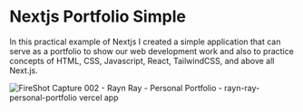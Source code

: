 # Nextjs Portfolio Simple
In this practical example of Nextjs I created a simple application that can serve as a portfolio to show our web development work and also to practice concepts of HTML, CSS, Javascript, React, TailwindCSS, and above all Next.js.

![FireShot Capture 002 - Rayn Ray - Personal Portfolio - rayn-ray-personal-portfolio vercel app](https://github.com/adore1968/rayn-ray-personal-portfolio/assets/101434158/0dc5f8f1-3bc1-437a-af5c-45aca59f1e5e)
